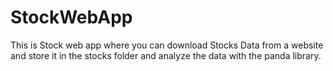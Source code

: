 # StockWebApp
This is Stock web app where you can download Stocks Data from a website and store it in the stocks folder and analyze the data with the panda library. 
